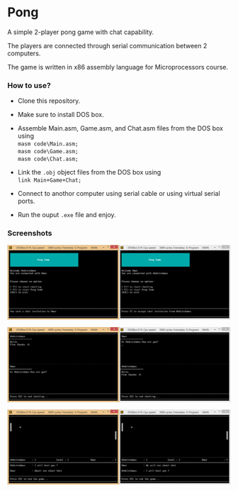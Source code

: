 # Pong
A simple 2-player pong game with chat capability.

The players are connected through serial communication between 2 computers.

The game is written in x86 assembly language for Microprocessors course.

### How to use?
* Clone this repository.
* Make sure to install DOS box.
* Assemble Main.asm, Game.asm, and Chat.asm files from the DOS box using
<br>`masm code\Main.asm;`
<br>`masm code\Game.asm;`
<br>`masm code\Chat.asm;`

* Link the `.obj` object files from the DOS box using
<br>`link Main+Game+Chat;`

* Connect to anothor computer using serial cable or using virtual serial ports.
* Run the ouput `.exe` file and enjoy.


### Screenshots

![alt text](https://raw.githubusercontent.com/OmarBazaraa/Pong/master/screenshots/1.png)

![alt text](https://raw.githubusercontent.com/OmarBazaraa/Pong/master/screenshots/2.png)

![alt text](https://raw.githubusercontent.com/OmarBazaraa/Pong/master/screenshots/3.png)
